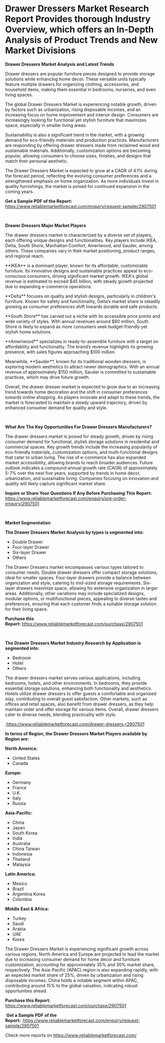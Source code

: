 <p><h1>Drawer Dressers Market Research Report Provides thorough Industry Overview, which offers an In-Depth Analysis of Product Trends and New Market Divisions</h1></p><p><strong>Drawer Dressers Market Analysis and Latest Trends</strong></p>
<p><p>Drawer dressers are popular furniture pieces designed to provide storage solutions while enhancing home decor. These versatile units typically feature multiple drawers for organizing clothing, accessories, and household items, making them essential in bedrooms, nurseries, and even living spaces. </p><p>The global Drawer Dressers Market is experiencing notable growth, driven by factors such as urbanization, rising disposable incomes, and an increasing focus on home improvement and interior design. Consumers are increasingly looking for functional yet stylish furniture that maximizes space, especially in smaller living areas. </p><p>Sustainability is also a significant trend in the market, with a growing demand for eco-friendly materials and production practices. Manufacturers are responding by offering drawer dressers made from reclaimed wood and sustainable materials. Additionally, customization options are becoming popular, allowing consumers to choose sizes, finishes, and designs that match their personal aesthetic. </p><p>The Drawer Dressers Market is expected to grow at a CAGR of 4.1% during the forecast period, reflecting the evolving consumer preferences and a strengthened emphasis on home organization. As more individuals invest in quality furnishings, the market is poised for continued expansion in the coming years.</p></p>
<p><strong>Get a Sample PDF of the Report:&nbsp;</strong> <a href="https://www.reliablemarketforecast.com/enquiry/request-sample/2907501?utm_campaign=2235&utm_medium=2&utm_source=Github&utm_content=ia&utm_term=12032025&utm_id=drawer-dressers">https://www.reliablemarketforecast.com/enquiry/request-sample/2907501</a></p>
<p>&nbsp;</p>
<p><strong>Drawer Dressers Major Market Players</strong></p>
<p><p>The drawer dressers market is characterized by a diverse set of players, each offering unique designs and functionalities. Key players include IKEA, Delta, South Shore, Manhattan Comfort, Ameriwood, and Sauder, among others. These companies vary in their market positioning, product ranges, and regional reach.</p><p>**IKEA** is a dominant player, known for its affordable, customizable furniture. Its innovative designs and sustainable practices appeal to eco-conscious consumers, driving significant market growth. IKEA's global revenue is estimated to exceed $45 billion, with steady growth projected due to expanding e-commerce operations.</p><p>**Delta** focuses on quality and stylish designs, particularly in children's furniture. Known for safety and functionality, Delta’s market share is steadily growing as consumer preferences shift towards durable and safe products. </p><p>**South Shore** has carved out a niche with its accessible price points and wide variety of styles. With annual revenues around $60 million, South Shore is likely to expand as more consumers seek budget-friendly yet stylish home solutions.</p><p>**Ameriwood** specializes in ready-to-assemble furniture with a target on affordability and functionality. The brand’s revenue highlights its growing presence, with sales figures approaching $100 million.</p><p>Meanwhile, **Sauder**, known for its traditional wooden dressers, is exploring modern aesthetics to attract newer demographics. With an annual revenue of approximately $150 million, Sauder is committed to sustainable practices, which may drive future growth.</p><p>Overall, the drawer dresser market is expected to grow due to an increasing trend towards home decoration and the shift in consumer preferences towards online shopping. As players innovate and adapt to these trends, the market is forecasted to maintain a steady upward trajectory, driven by enhanced consumer demand for quality and style.</p></p>
<p>&nbsp;</p>
<p><strong>What Are The Key Opportunities For Drawer Dressers Manufacturers?</strong></p>
<p><p>The drawer dressers market is poised for steady growth, driven by rising consumer demand for functional, stylish storage solutions in residential and commercial spaces. Key growth trends include the increasing popularity of eco-friendly materials, customization options, and multi-functional designs that cater to urban living. The rise of e-commerce has also expanded market accessibility, allowing brands to reach broader audiences. Future outlook indicates a compound annual growth rate (CAGR) of approximately 5-7% over the next five years, supported by trends in home decor, urbanization, and sustainable living. Companies focusing on innovation and quality will likely capture significant market share.</p></p>
<p><strong>Inquire or Share Your Questions If Any Before Purchasing This Report:</strong> <a href="https://www.reliablemarketforecast.com/enquiry/pre-order-enquiry/2907501?utm_campaign=2235&utm_medium=2&utm_source=Github&utm_content=ia&utm_term=12032025&utm_id=drawer-dressers">https://www.reliablemarketforecast.com/enquiry/pre-order-enquiry/2907501</a></p>
<p>&nbsp;</p>
<p><strong>Market Segmentation</strong></p>
<p><strong>The Drawer Dressers Market Analysis by types is segmented into:</strong></p>
<p><ul><li>Double Drawer</li><li>Four-layer Drawer</li><li>Six-layer Drawer</li><li>Others</li></ul></p>
<p><p>The Drawer Dressers market encompasses various types tailored to consumer needs. Double drawer dressers offer compact storage solutions, ideal for smaller spaces. Four-layer drawers provide a balance between organization and style, catering to mid-sized storage requirements. Six-layer drawers maximize space, allowing for extensive organization in larger areas. Additionally, other variations may include specialized designs, modular options, or multifunctional pieces, appealing to diverse tastes and preferences, ensuring that each customer finds a suitable storage solution for their living space.</p></p>
<p><strong>Purchase this Report:&nbsp;</strong><a href="https://www.reliablemarketforecast.com/purchase/2907501?utm_campaign=2235&utm_medium=2&utm_source=Github&utm_content=ia&utm_term=12032025&utm_id=drawer-dressers">https://www.reliablemarketforecast.com/purchase/2907501</a></p>
<p>&nbsp;</p>
<p><strong>The Drawer Dressers Market Industry Research by Application is segmented into:</strong></p>
<p><ul><li>Bedroom</li><li>Hotel</li><li>Others</li></ul></p>
<p><p>The drawer dressers market serves various applications, including bedrooms, hotels, and other environments. In bedrooms, they provide essential storage solutions, enhancing both functionality and aesthetics. Hotels utilize drawer dressers to offer guests a comfortable and organized stay, contributing to overall guest satisfaction. Other markets, such as offices and retail spaces, also benefit from drawer dressers, as they help maintain order and offer storage for various items. Overall, drawer dressers cater to diverse needs, blending practicality with style.</p></p>
<p><a href="https://www.reliablemarketforecast.com/drawer-dressers-r2907501?utm_campaign=2235&utm_medium=2&utm_source=Github&utm_content=ia&utm_term=12032025&utm_id=drawer-dressers">&nbsp;https://www.reliablemarketforecast.com/drawer-dressers-r2907501</a></p>
<p><strong>In terms of Region, the Drawer Dressers Market Players available by Region are:</strong></p>
<p>
    <p> <strong> North America: </strong>
        <ul>
            <li>United States</li>
            <li>Canada</li>
        </ul>
        </p> 
    <p> <strong> Europe: </strong>
        <ul>
            <li>Germany</li>
            <li>France</li>
            <li>U.K.</li>
            <li>Italy</li>
            <li>Russia</li>
        </ul>
        </p> 
    <p> <strong> Asia-Pacific: </strong>
        <ul>
            <li>China</li>
            <li>Japan</li>
            <li>South Korea</li>
            <li>India</li>
            <li>Australia</li>
            <li>China Taiwan</li>
            <li>Indonesia</li>
            <li>Thailand</li>
            <li>Malaysia</li>
        </ul>
        </p> 
    <p> <strong> Latin America: </strong>
        <ul>
            <li>Mexico</li>
            <li>Brazil</li>
            <li>Argentina Korea</li>
            <li>Colombia</li>
        </ul>
        </p> 
    <p> <strong> Middle East & Africa: </strong>
        <ul>
            <li>Turkey</li>
            <li>Saudi</li>
            <li>Arabia</li>
            <li>UAE</li>
            <li>Korea</li>
        </ul>
    </p>
    </p>
<p><p>The Drawer Dressers Market is experiencing significant growth across various regions. North America and Europe are projected to lead the market due to increasing consumer demand for home decor and furniture customization, accounting for approximately 35% and 30% market share, respectively. The Asia-Pacific (APAC) region is also expanding rapidly, with an expected market share of 25%, driven by urbanization and rising disposable incomes. China holds a notable segment within APAC, contributing around 15% to the global valuation, indicating robust opportunities ahead.</p></p>
<p><strong>Purchase this Report: </strong><a href="https://www.reliablemarketforecast.com/purchase/2907501?utm_campaign=2235&utm_medium=2&utm_source=Github&utm_content=ia&utm_term=12032025&utm_id=drawer-dressers">https://www.reliablemarketforecast.com/purchase/2907501</a></p>
<p>&nbsp;<strong>Get a Sample PDF of the Report:&nbsp;&nbsp;</strong><a href="https://www.reliablemarketforecast.com/enquiry/request-sample/2907501?utm_campaign=2235&utm_medium=2&utm_source=Github&utm_content=ia&utm_term=12032025&utm_id=drawer-dressers">https://www.reliablemarketforecast.com/enquiry/request-sample/2907501</a></p>
<p><strong></strong></p>
<p>Check more reports on <a href="https://www.reliablemarketforecast.com/?utm_campaign=2235&utm_medium=2&utm_source=Github&utm_content=ia&utm_term=12032025&utm_id=drawer-dressers">https://www.reliablemarketforecast.com/</a></p>